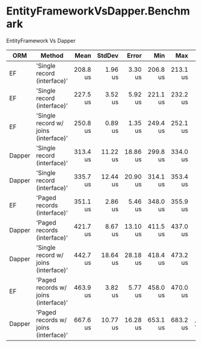 #  EntityFrameworkVsDapper.Benchmark

EntityFramework Vs Dapper


|    ORM |                               Method |     Mean |   StdDev |    Error |      Min |      Max |   Gen 0 |  Gen 1 | Allocated |
|------- |------------------------------------- |---------:|---------:|---------:|---------:|---------:|--------:|-------:|----------:|
|     EF |          'Single record (interface)' | 208.8 us |  1.96 us |  3.30 us | 206.8 us | 213.1 us |  0.7500 |      - |      6 KB |
|     EF |      'Single record <T> (interface)' | 227.5 us |  3.52 us |  5.92 us | 221.1 us | 232.2 us |  0.7500 |      - |      6 KB |
|     EF | 'Single record w/ joins (interface)' | 250.8 us |  0.89 us |  1.35 us | 249.4 us | 252.1 us |  1.0000 |      - |      7 KB |
| Dapper |          'Single record (interface)' | 313.4 us | 11.22 us | 18.86 us | 299.8 us | 334.0 us |  2.0000 |      - |     15 KB |
| Dapper |      'Single record <T> (interface)' | 335.7 us | 12.44 us | 20.90 us | 314.1 us | 353.4 us |  2.0000 |      - |     15 KB |
|     EF |      'Paged records <T> (interface)' | 351.1 us |  2.86 us |  5.46 us | 348.0 us | 355.9 us |  3.5000 |      - |     22 KB |
| Dapper |      'Paged records <T> (interface)' | 421.7 us |  8.67 us | 13.10 us | 411.5 us | 437.0 us |  7.5000 |      - |     48 KB |
| Dapper | 'Single record w/ joins (interface)' | 442.7 us | 18.64 us | 28.18 us | 418.4 us | 473.2 us |  5.0000 |      - |     37 KB |
|     EF | 'Paged records w/ joins (interface)' | 463.9 us |  3.82 us |  5.77 us | 458.0 us | 470.0 us |  6.0000 |      - |     40 KB |
| Dapper | 'Paged records w/ joins (interface)' | 667.6 us | 10.77 us | 16.28 us | 653.1 us | 683.2 us | 13.0000 | 1.0000 |     81 KB |